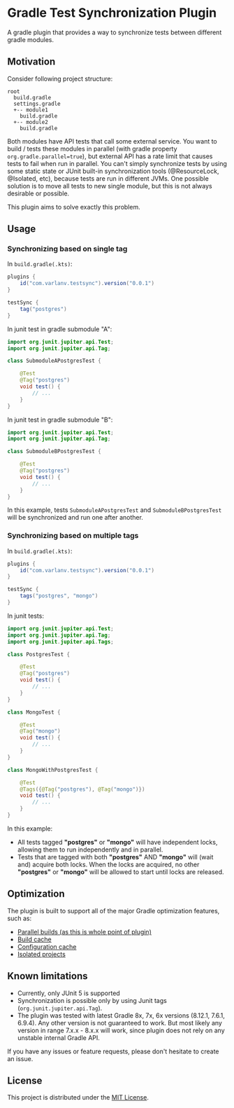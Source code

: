 # Gradle Test Synchronization Plugin

A gradle plugin that provides a way to synchronize tests between different gradle modules.

## Motivation

Consider following project structure:

```
root
  build.gradle
  settings.gradle
  +-- module1
    build.gradle
  +-- module2
    build.gradle
```

Both modules have API tests that call some external service.
You want to build / tests these modules in parallel (with gradle property `org.gradle.parallel=true`),
but external API has a rate limit that causes tests to fail when run in parallel.
You can't simply synchronize tests by using some static state or JUnit built-in synchronization tools (@ResourceLock,
@Isolated, etc), because tests are run in different JVMs.
One possible solution is to move all tests to new single module, but this is not always desirable or possible.

This plugin aims to solve exactly this problem.

## Usage

### Synchronizing based on single tag

In `build.gradle(.kts)`:

```groovy
plugins {
    id("com.varlanv.testsync").version("0.0.1")
}

testSync {
    tag("postgres")
}
```

In junit test in gradle submodule "A":

```java
import org.junit.jupiter.api.Test;
import org.junit.jupiter.api.Tag;

class SubmoduleAPostgresTest {

    @Test
    @Tag("postgres")
    void test() {
        // ...
    }
}
```

In junit test in gradle submodule "B":

```java
import org.junit.jupiter.api.Test;
import org.junit.jupiter.api.Tag;

class SubmoduleBPostgresTest {

    @Test
    @Tag("postgres")
    void test() {
        // ...
    }
}
```

In this example, tests `SubmoduleAPostgresTest` and `SubmoduleBPostgresTest` will be synchronized and run one after
another.

### Synchronizing based on multiple tags

In `build.gradle(.kts)`:

```groovy
plugins {
    id("com.varlanv.testsync").version("0.0.1")
}

testSync {
    tags("postgres", "mongo")
}
```

In junit tests:

```java
import org.junit.jupiter.api.Test;
import org.junit.jupiter.api.Tag;
import org.junit.jupiter.api.Tags;

class PostgresTest {

    @Test
    @Tag("postgres")
    void test() {
        // ...
    }
}

class MongoTest {

    @Test
    @Tag("mongo")
    void test() {
        // ...
    }
}

class MongoWithPostgresTest {

    @Test
    @Tags({@Tag("postgres"), @Tag("mongo")})
    void test() {
        // ...
    }
}
```

In this example:

- All tests tagged **"postgres"** or **"mongo"** will have independent locks, allowing them to run independently and in
  parallel.
- Tests that are tagged with both **"postgres"** AND **"mongo"** will (wait and) acquire both locks. When the locks are
  acquired, no other
  **"postgres"** or **"mongo"** will be allowed to start until locks are released.

## Optimization

The plugin is built to support all of the major Gradle optimization features, such as:

* [Parallel builds (as this is whole point of plugin)](https://docs.gradle.org/current/userguide/performance.html#parallel_execution)
* [Build cache](https://docs.gradle.org/current/userguide/build_cache.html)
* [Configuration cache](https://docs.gradle.org/current/userguide/configuration_cache.html)
* [Isolated projects](https://docs.gradle.org/current/userguide/isolated_projects.html)

## Known limitations

- Currently, only JUnit 5 is supported
- Synchronization is possible only by using Junit tags (`org.junit.jupiter.api.Tag`).
- The plugin was tested with latest Gradle 8x, 7x, 6x versions (8.12.1, 7.6.1, 6.9.4). Any other version is not
  guaranteed to work. But most likely any version in range 7.x.x - 8.x.x will work, since plugin does not rely on any
  unstable internal Gradle API.

If you have any issues or feature requests, please don't hesitate to create an issue.

## License

This project is distributed under the [MIT License](LICENSE).

